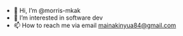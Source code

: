 - 👋 Hi, I’m @morris-mkak
- 👀 I’m interested in software dev
- 📫 How to reach me via email mainakinyua84@gmail.com

<!---
morris-mkak/morris-mkak is a ✨ special ✨ repository because its `README.md` (this file) appears on your GitHub profile.
You can click the Preview link to take a look at your changes.
--->
